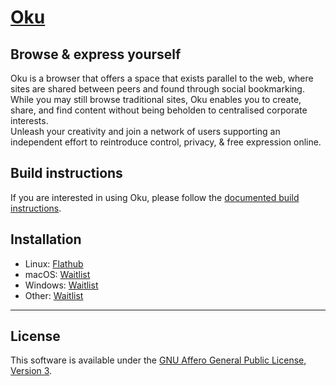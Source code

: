 # [Oku](https://okubrowser.github.io)
## Browse & express yourself

Oku is a browser that offers a space that exists parallel to the web, where sites are shared between peers and found through social bookmarking.\
While you may still browse traditional sites, Oku enables you to create, share, and find content without being beholden to centralised corporate interests.\
Unleash your creativity and join a network of users supporting an independent effort to reintroduce control, privacy, & free expression online.

## Build instructions

If you are interested in using Oku, please follow the [documented build instructions](https://github.com/OkuBrowser/oku/blob/master/BUILDING.md).

## Installation
- Linux: [Flathub](https://flathub.org/apps/io.github.OkuBrowser.oku)
- macOS: [Waitlist](https://forms.gle/toyf1N6zdWzSAdpH8)
- Windows: [Waitlist](https://forms.gle/toyf1N6zdWzSAdpH8)
- Other: [Waitlist](https://forms.gle/toyf1N6zdWzSAdpH8)

---

## License

This software is available under the [GNU Affero General Public License, Version 3](https://www.gnu.org/licenses/agpl-3.0.en.html).